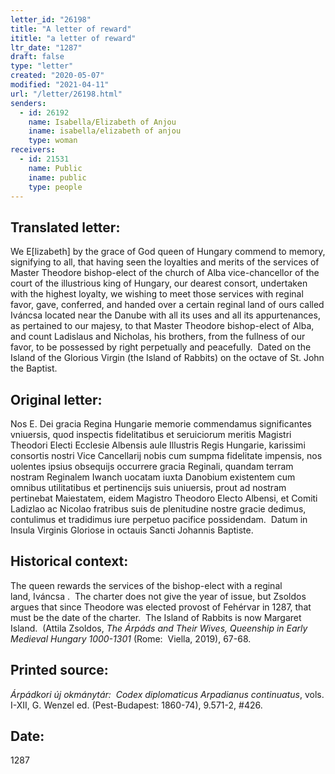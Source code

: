 ```yaml
---
letter_id: "26198"
title: "A letter of reward"
ititle: "a letter of reward"
ltr_date: "1287"
draft: false
type: "letter"
created: "2020-05-07"
modified: "2021-04-11"
url: "/letter/26198.html"
senders:
  - id: 26192
    name: Isabella/Elizabeth of Anjou
    iname: isabella/elizabeth of anjou
    type: woman
receivers:
  - id: 21531
    name: Public
    iname: public
    type: people
---
```

<h2> Translated letter:</h2><p>We E[lizabeth] by the grace of God queen of Hungary commend to memory, signifying to all, that having seen the loyalties and merits of the services of Master Theodore bishop-elect of the church of Alba vice-chancellor of the court of the illustrious king of Hungary, our dearest consort, undertaken with the highest loyalty, we wishing to meet those services with reginal favor, gave, conferred, and handed over a certain reginal land of ours called Iváncsa located near the Danube with all its uses and all its appurtenances, as pertained to our majesy, to that Master Theodore bishop-elect of Alba, and count Ladislaus and Nicholas, his brothers, from the fullness of our favor, to be possessed by right perpetually and peacefully.&nbsp; Dated on the Island of the Glorious Virgin (the Island of Rabbits) on the octave of St. John the Baptist.</p><h2 class="mt-4"> Original letter:</h2><p>Nos E. Dei gracia Regina Hungarie memorie commendamus significantes vniuersis, quod inspectis fidelitatibus et seruiciorum meritis Magistri Theodori Electi Ecclesie Albensis aule Illustris Regis Hungarie, karissimi consortis nostri Vice Cancellarij nobis cum sumpma fidelitate impensis, nos uolentes ipsius obsequijs occurrere gracia Reginali, quandam terram nostram Reginalem Iwanch uocatam iuxta Danobium existentem cum omnibus utilitatibus et pertinencijs suis uniuersis, prout ad nostram pertinebat Maiestatem, eidem Magistro Theodoro Electo Albensi, et Comiti Ladizlao ac Nicolao fratribus suis de plenitudine nostre gracie dedimus, contulimus et tradidimus iure perpetuo pacifice possidendam.&nbsp; Datum in Insula Virginis Gloriose in octauis Sancti Johannis Baptiste.</p><h2 class="mt-4"> Historical context:</h2><p>The queen rewards the services of the bishop-elect with a reginal land,&nbsp;Iváncsa .&nbsp;&nbsp;The charter does not give the year of issue, but Zsoldos argues that since Theodore was elected provost of Fehérvar in 1287, that must be the date of the charter.&nbsp; The Island of Rabbits is now Margaret Island.&nbsp;&nbsp;(Attila Zsoldos, <i>The Árpáds and Their Wives, Queenship in Early Medieval Hungary 1000-1301</i> (Rome:&nbsp; Viella, 2019), 67-68.</p><h2 class="mt-4"> Printed source:</h2><p><i>Árpádkori új okmánytár:&nbsp; Codex diplomaticus Arpadianus continuatus</i>, vols. I-XII, G. Wenzel ed. (Pest-Budapest: 1860-74), 9.571-2, #426.</p><h2 class="mt-4"> Date:</h2>1287